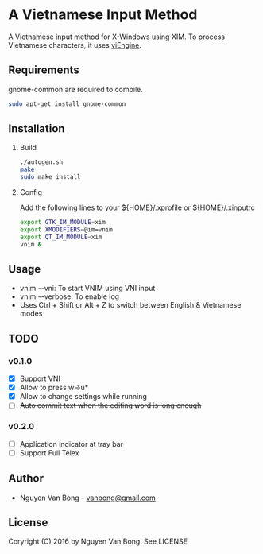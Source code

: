 # A Vietnamese Input Method

A Vietnamese input method for X-Windows using XIM. To process Vietnamese characters, it uses [viEngine](src/viEngine/README.md). 

## Requirements

gnome-common are required to compile.

```bash
sudo apt-get install gnome-common
``` 

## Installation

1. Build

    ```bash
    ./autogen.sh
    make
    sudo make install    
    ```

2. Config

    Add the following lines to your ${HOME}/.xprofile or ${HOME}/.xinputrc
    ```bash
    export GTK_IM_MODULE=xim
    export XMODIFIERS=@im=vnim
    export QT_IM_MODULE=xim
    vnim &
    ```

## Usage

- vnim --vni: To start VNIM using VNI input
- vnim --verbose: To enable log
- Uses Ctrl + Shift or Alt + Z to switch between English & Vietnamese modes
 
## TODO

### v0.1.0
- [x] Support VNI
- [x] Allow to press w->u*
- [x] Allow to change settings while running
- [ ] ~~Auto commit text when the editing word is long enough~~

### v0.2.0
- [ ] Application indicator at tray bar
- [ ] Support Full Telex

## Author

- Nguyen Van Bong - vanbong@gmail.com

## License

Coryright (C) 2016 by Nguyen Van Bong. See LICENSE
